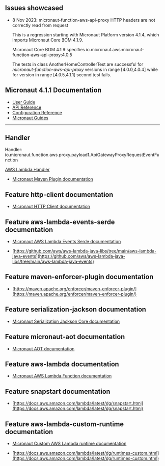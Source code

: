 ## Issues showcased

- 8 Nov 2023: micronaut-function-aws-api-proxy HTTP headers are not correctly read from request

    This is a regression starting with Micronaut Platform version 4.1.4, which imports Micronaut Core BOM 4.1.9.

    Micronaut Core BOM 4.1.9 specifies io.micronaut.aws:micronaut-function-aws-api-proxy:4.0.5

    The tests in class AnotherHomeControllerTest are successful for _micronaut-function-aws-api-proxy_ versions in range [4.0.0,4.0.4]
    while for version in range [4.0.5,4.1.1] second test fails.     
## Micronaut 4.1.1 Documentation

- [User Guide](https://docs.micronaut.io/4.1.1/guide/index.html)
- [API Reference](https://docs.micronaut.io/4.1.1/api/index.html)
- [Configuration Reference](https://docs.micronaut.io/4.1.1/guide/configurationreference.html)
- [Micronaut Guides](https://guides.micronaut.io/index.html)
---

## Handler

Handler: io.micronaut.function.aws.proxy.payload1.ApiGatewayProxyRequestEventFunction

[AWS Lambda Handler](https://docs.aws.amazon.com/lambda/latest/dg/java-handler.html)

- [Micronaut Maven Plugin documentation](https://micronaut-projects.github.io/micronaut-maven-plugin/latest/)
## Feature http-client documentation

- [Micronaut HTTP Client documentation](https://docs.micronaut.io/latest/guide/index.html#nettyHttpClient)


## Feature aws-lambda-events-serde documentation

- [Micronaut AWS Lambda Events Serde documentation](https://micronaut-projects.github.io/micronaut-aws/snapshot/guide/#eventsLambdaSerde)

- [https://github.com/aws/aws-lambda-java-libs/tree/main/aws-lambda-java-events](https://github.com/aws/aws-lambda-java-libs/tree/main/aws-lambda-java-events)


## Feature maven-enforcer-plugin documentation

- [https://maven.apache.org/enforcer/maven-enforcer-plugin/](https://maven.apache.org/enforcer/maven-enforcer-plugin/)


## Feature serialization-jackson documentation

- [Micronaut Serialization Jackson Core documentation](https://micronaut-projects.github.io/micronaut-serialization/latest/guide/)


## Feature micronaut-aot documentation

- [Micronaut AOT documentation](https://micronaut-projects.github.io/micronaut-aot/latest/guide/)


## Feature aws-lambda documentation

- [Micronaut AWS Lambda Function documentation](https://micronaut-projects.github.io/micronaut-aws/latest/guide/index.html#lambda)


## Feature snapstart documentation

- [https://docs.aws.amazon.com/lambda/latest/dg/snapstart.html](https://docs.aws.amazon.com/lambda/latest/dg/snapstart.html)


## Feature aws-lambda-custom-runtime documentation

- [Micronaut Custom AWS Lambda runtime documentation](https://micronaut-projects.github.io/micronaut-aws/latest/guide/index.html#lambdaCustomRuntimes)

- [https://docs.aws.amazon.com/lambda/latest/dg/runtimes-custom.html](https://docs.aws.amazon.com/lambda/latest/dg/runtimes-custom.html)


